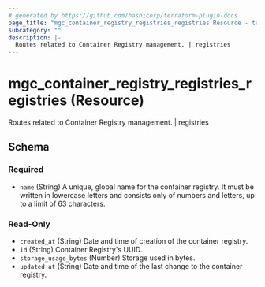 ```yaml
---
# generated by https://github.com/hashicorp/terraform-plugin-docs
page_title: "mgc_container_registry_registries_registries Resource - terraform-provider-mgc"
subcategory: ""
description: |-
  Routes related to Container Registry management. | registries
---
```


# mgc_container_registry_registries_registries (Resource)

Routes related to Container Registry management. | registries



<!-- schema generated by tfplugindocs -->
## Schema

### Required

- `name` (String) A unique, global name for the container registry. It must be written in lowercase letters and consists only of numbers and letters, up to a limit of 63 characters.

### Read-Only

- `created_at` (String) Date and time of creation of the container registry.
- `id` (String) Container Registry's UUID.
- `storage_usage_bytes` (Number) Storage used in bytes.
- `updated_at` (String) Date and time of the last change to the container registry.
